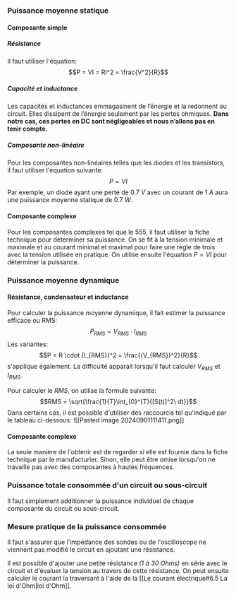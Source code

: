 ### Puissance moyenne statique
#### Composante simple

##### Résistance
Il faut utiliser l'équation: $$P = VI = RI^2 = \frac{V^2}{R}$$
##### Capacité et inductance
Les capacités et inductances emmagasinent de l’énergie et la redonnent au circuit. Elles dissipent de l’énergie seulement par les pertes ohmiques. **Dans notre cas, ces pertes en DC sont négligeables et nous n’allons pas en tenir compte.**
##### Composante non-linéaire
Pour les composantes non-linéaires telles que les diodes et les transistors, il faut utiliser l'équation suivante: $$P=VI$$
Par exemple, un diode ayant une perte de $0.7 \ V$ avec un courant de $1 \ A$ aura une puissance moyenne statique de $0.7 \ W$.

#### Composante complexe
Pour les composantes complexes tel que le 555, il faut utiliser la fiche technique pour déterminer sa puissance. On se fit à la tension minimale et maximale et au courant minimal et maximal pour faire une règle de trois avec la tension utilisée en pratique.
On utilise ensuite l'équation $P=VI$ pour déterminer la puissance.

### Puissance moyenne dynamique
#### Résistance, condensateur et inductance
Pour calculer la puissance moyenne dynamique, il fait estimer la puissance efficace ou RMS: $$P_{RMS} = V_{RMS} \cdot I_{RMS}$$
Les variantes: $$P = R \cdot {I_{RMS}}^2 = \frac{{V_{RMS}}^2}{R}$$
s'applique également. La difficulté apparait lorsqu'il faut calculer $V_{RMS}$ et $I_{RMS}$.

Pour calculer le $RMS$, on utilise la formule suivante: $$RMS = \sqrt{\frac{1}{T}\int_{0}^{T}{[S(t)]^2\ dt}}$$
Dans certains cas, il est possible d'utiliser des raccourcis tel qu'indiqué par le tableau ci-dessous:
![[Pasted image 20240901111411.png]]

#### Composante complexe
La seule manière de l'obtenir est de regarder si elle est fournie dans la fiche technique par le manufacturier. Sinon, elle peut être omise lorsqu'on ne travaille pas avec des composantes à hautes fréquences.

### Puissance totale consommée d'un circuit ou sous-circuit
Il faut simplement additionner la puissance individuel de chaque composante du circuit ou sous-circuit.

### Mesure pratique de la puissance consommée
Il faut s'assurer que l'impédance des sondes ou de l'oscilloscope ne viennent pas modifié le circuit en ajoutant une résistance.

Il est possible d'ajouter une petite résistance *(1 à 30 Ohms)* en série avec le circuit et d'évaluer la tension au travers de cette résistance. On peut ensuite calculer le courant la traversant à l'aide de la [[Le courant électrique#6.5 La loi d'Ohm|loi d'Ohm]].
